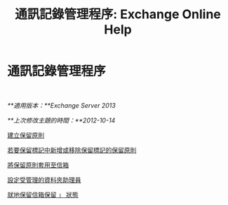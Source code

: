﻿---
title: '通訊記錄管理程序: Exchange Online Help'
TOCTitle: 通訊記錄管理程序
ms:assetid: bc2ff408-4a2b-4202-9515-e3e922a6320d
ms:mtpsurl: https://technet.microsoft.com/zh-tw/library/JJ150558(v=EXCHG.150)
ms:contentKeyID: 50474066
ms.date: 05/23/2018
mtps_version: v=EXCHG.150
ms.translationtype: MT
---

# 通訊記錄管理程序

 

_**適用版本：**Exchange Server 2013_

_**上次修改主題的時間：**2012-10-14_

[建立保留原則](create-a-retention-policy-exchange-2013-help.md)

[若要保留標記中新增或移除保留標記的保留原則](add-retention-tags-to-or-remove-retention-tags-from-a-retention-policy-exchange-2013-help.md)

[將保留原則套用至信箱](apply-a-retention-policy-to-mailboxes-exchange-2013-help.md)

[設定受管理的資料夾助理員](configure-the-managed-folder-assistant-exchange-2013-help.md)

[就地保留信箱保留 」 狀態](place-a-mailbox-on-retention-hold-exchange-2013-help.md)

